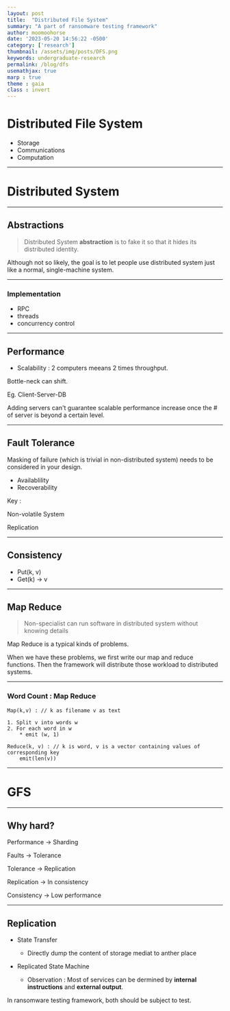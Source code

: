 ```yaml
---
layout: post
title:  "Distributed File System"
summary: "A part of ransomware testing framework"
author: moomoohorse
date: '2023-05-20 14:56:22 -0500'
category: ['research']
thumbnail: /assets/img/posts/DFS.png
keywords: undergraduate-research
permalink: /blog/dfs
usemathjax: true
marp : true
theme : gaia 
class : invert
---
```


# Distributed File System

- Storage
- Communications
- Computation
---

# Distributed System

---

## Abstractions

> Distributed System **abstraction** is to fake it so that it hides its distributed identity. 

Although not so likely, the goal is to let people use distributed system just like a normal, single-machine system.

---

### Implementation

- RPC
- threads
- concurrency control

---

## Performance 

- Scalability : 2 computers meeans 2 times throughput.

Bottle-neck can shift.

Eg. Client-Server-DB 

Adding servers can't guarantee scalable performance increase once the # of server is beyond a certain level.

---

## Fault Tolerance

Masking of failure (which is trivial in non-distributed system) needs to be considered in your design.

- Availablility
- Recoverability

Key : 

Non-volatile System

Replication

---

## Consistency

- Put(k, v)
- Get(k) -> v

---


## Map Reduce

> Non-specialist can run software in distributed system without knowing details

Map Reduce is a typical kinds of problems. 

When we have these problems, we first write our map and reduce functions. Then the framework will distribute those workload to distributed systems.

---

### Word Count : Map Reduce

```
Map(k,v) : // k as filename v as text

1. Split v into words w
2. For each word in w
    * emit (w, 1)
```

```
Reduce(k, v) : // k is word, v is a vector containing values of corresponding key
    emit(len(v))

```

---

# GFS

---


## Why hard?

Performance -> Sharding

Faults -> Tolerance

Tolerance -> Replication

Replication -> In consistency

Consistency -> Low performance

---

## Replication

* State Transfer
  * Directly dump the content of storage mediat to anther place

* Replicated State Machine
  * Observation : Most of services can be dermined by **internal instructions** and **external output**.

In ransomware testing framework, both should be subject to test.

 